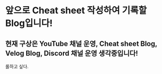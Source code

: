 # 앞으로 Cheat sheet 작성하여 기록할 Blog입니다!

## 현재 구상은 YouTube 채널 운영, Cheat sheet Blog, Velog Blog, Discord 채널 운영 생각중입니다!

롤하고 싶다.